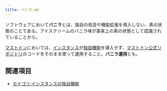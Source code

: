 ```yaml
---
title: バニラ.md
---
```

<div>

ソフトウェアにおいて**バニラ**とは、独自の改造や機能拡張を導入しない、素の状態のことである。アイスクリームのバニラ味が事実上の素の状態として認識されていることから。

[マストドン](/Mastodon "Mastodon")においては、[インスタンス](/%E3%82%A4%E3%83%B3%E3%82%B9%E3%82%BF%E3%83%B3%E3%82%B9 "インスタンス")が[独自機能](/%E3%82%AB%E3%83%86%E3%82%B4%E3%83%AA:%E3%82%A4%E3%83%B3%E3%82%B9%E3%82%BF%E3%83%B3%E3%82%B9%E3%81%AE%E7%8B%AC%E8%87%AA%E6%A9%9F%E8%83%BD "カテゴリ:インスタンスの独自機能")を導入せず、[マストドン公式リポジトリ](/%E3%83%9E%E3%82%B9%E3%83%88%E3%83%89%E3%83%B3%E5%85%AC%E5%BC%8F%E3%83%AA%E3%83%9D%E3%82%B8%E3%83%88%E3%83%AA "マストドン公式リポジトリ")のコードをそのまま使って運用すること。**バニラ運用**とも。

## 関連項目

-   [カテゴリ:インスタンスの独自機能](/%E3%82%AB%E3%83%86%E3%82%B4%E3%83%AA:%E3%82%A4%E3%83%B3%E3%82%B9%E3%82%BF%E3%83%B3%E3%82%B9%E3%81%AE%E7%8B%AC%E8%87%AA%E6%A9%9F%E8%83%BD "カテゴリ:インスタンスの独自機能")

</div>
